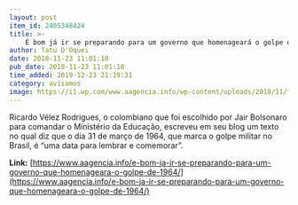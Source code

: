 ```yaml
---
layout: post
item_id: 2405348424
title: >-
    É bom já ir se preparando para um governo que homenageará o golpe de 1964
author: Tatu D'Oquei
date: 2018-11-23 11:01:10
pub_date: 2018-11-23 11:01:10
time_added: 2019-12-23 21:19:31
category: avisamos
image: https://i1.wp.com/www.aagencia.info/wp-content/uploads/2018/11/forcas-armadas-1.jpg?resize=1000%2C600&ssl=1
---
```


Ricardo Vélez Rodrigues, o colombiano que foi escolhido por Jair Bolsonaro para comandar o Ministério da Educação, escreveu em seu blog um texto no qual diz que o dia 31 de março de 1964, que marca o golpe militar no Brasil, é “uma data para lembrar e comemorar”.

**Link:** [https://www.aagencia.info/e-bom-ja-ir-se-preparando-para-um-governo-que-homenageara-o-golpe-de-1964/](https://www.aagencia.info/e-bom-ja-ir-se-preparando-para-um-governo-que-homenageara-o-golpe-de-1964/)

